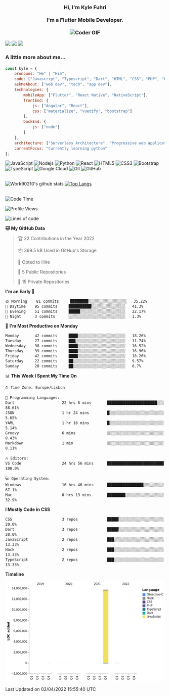 
<h3 align="center">
  <abc>
    <br />Hi, I'm Kyle Fuhri<br />
    <br />
    I'm a Flutter Mobile Developer. <br />
    <br />
    <img
      src="https://media.giphy.com/media/SWoSkN6DxTszqIKEqv/giphy.gif"
      alt="Coder GIF"
      width="500"
      height="400"
    />
  </abc>
</h3>
<img src="https://img.shields.io/badge/Flutter%20-%2302569B.svg?&style=for-the-badge&logo=Flutter&logoColor=white" />
<img src="https://img.shields.io/badge/angular%20-%23DD0031.svg?&style=for-the-badge&logo=angular&logoColor=white"/>
<img src="https://img.shields.io/badge/react%20-%2320232a.svg?&style=for-the-badge&logo=react&logoColor=%2361DAFB"/>

<h3>A little more about me...  </h3>

```javascript
const kyle = {
    pronouns: "He" | "Him",
    code: ["Javascript", "Typescript", "Dart", "HTML", "CSS", "PHP", "Python"],
    askMeAbout: ["web dev", "tech", "app dev"],
    technologies: {
        mobileApp: ["Flutter", "React Native", "NativeScript"],
        frontEnd: {
            js: ["Angular", "React"],
            css: ["materialize", "vuetify", "bootstrap"]
        },
        backEnd: {
            js: ["node"]
        }
    },
    architecture: ["Serverless Architecture", "Progressive web applications", "Single page applications"],
    currentFocus: "Currently learning python"
};
```

![JavaScript](https://img.shields.io/badge/-JavaScript-black?style=flat-square&logo=javascript)
![Nodejs](https://img.shields.io/badge/-Nodejs-black?style=flat-square&logo=Node.js)
![Python](https://img.shields.io/badge/-Python-black?style=flat-square&logo=Python)
![React](https://img.shields.io/badge/-React-black?style=flat-square&logo=react)
![HTML5](https://img.shields.io/badge/-HTML5-E34F26?style=flat-square&logo=html5&logoColor=white)
![CSS3](https://img.shields.io/badge/-CSS3-1572B6?style=flat-square&logo=css3)
![Bootstrap](https://img.shields.io/badge/-Bootstrap-563D7C?style=flat-square&logo=bootstrap)
![TypeScript](https://img.shields.io/badge/-TypeScript-007ACC?style=flat-square&logo=typescript)
![Google Cloud](https://img.shields.io/badge/Google%20Cloud-black?style=flat-square&logo=google-cloud)
![Git](https://img.shields.io/badge/-Git-black?style=flat-square&logo=git)
![GitHub](https://img.shields.io/badge/-GitHub-181717?style=flat-square&logo=github)
</br>
</br>


![Work90210's github stats](https://github-readme-stats.vercel.app/api?username=work90210)
[![Top Langs](https://github-readme-stats.vercel.app/api/top-langs/?username=work90210)](https://github.com/work90210/github-readme-stats)
</br>
</br>
<!--START_SECTION:waka-->
![Code Time](http://img.shields.io/badge/Code%20Time-611%20hrs%2017%20mins-blue)

![Profile Views](http://img.shields.io/badge/Profile%20Views-2-blue)

![Lines of code](https://img.shields.io/badge/From%20Hello%20World%20I%27ve%20Written-14%20Million%20lines%20of%20code-blue)

**🐱 My GitHub Data** 

> 🏆 22 Contributions in the Year 2022
 > 
> 📦 369.5 kB Used in GitHub's Storage 
 > 
> 💼 Opted to Hire
 > 
> 📜 5 Public Repositories 
 > 
> 🔑 15 Private Repositories  
 > 
**I'm an Early 🐤** 

```text
🌞 Morning    81 commits     ████████░░░░░░░░░░░░░░░░░   35.22% 
🌆 Daytime    95 commits     ██████████░░░░░░░░░░░░░░░   41.3% 
🌃 Evening    51 commits     █████░░░░░░░░░░░░░░░░░░░░   22.17% 
🌙 Night      3 commits      ░░░░░░░░░░░░░░░░░░░░░░░░░   1.3%

```
📅 **I'm Most Productive on Monday** 

```text
Monday       42 commits     ████░░░░░░░░░░░░░░░░░░░░░   18.26% 
Tuesday      27 commits     ███░░░░░░░░░░░░░░░░░░░░░░   11.74% 
Wednesday    38 commits     ████░░░░░░░░░░░░░░░░░░░░░   16.52% 
Thursday     39 commits     ████░░░░░░░░░░░░░░░░░░░░░   16.96% 
Friday       42 commits     ████░░░░░░░░░░░░░░░░░░░░░   18.26% 
Saturday     22 commits     ██░░░░░░░░░░░░░░░░░░░░░░░   9.57% 
Sunday       20 commits     ██░░░░░░░░░░░░░░░░░░░░░░░   8.7%

```


📊 **This Week I Spent My Time On** 

```text
⌚︎ Time Zone: Europe/Lisbon

💬 Programming Languages: 
Dart                     22 hrs 6 mins       ██████████████████████░░░   88.61% 
JSON                     1 hr 24 mins        █░░░░░░░░░░░░░░░░░░░░░░░░   5.65% 
YAML                     1 hr 16 mins        █░░░░░░░░░░░░░░░░░░░░░░░░   5.14% 
Groovy                   6 mins              ░░░░░░░░░░░░░░░░░░░░░░░░░   0.43% 
Markdown                 1 min               ░░░░░░░░░░░░░░░░░░░░░░░░░   0.11%

🔥 Editors: 
VS Code                  24 hrs 56 mins      █████████████████████████   100.0%

💻 Operating System: 
Windows                  16 hrs 46 mins      ████████████████░░░░░░░░░   67.1% 
Mac                      8 hrs 13 mins       ████████░░░░░░░░░░░░░░░░░   32.9%

```

**I Mostly Code in CSS** 

```text
CSS                      3 repos             █████░░░░░░░░░░░░░░░░░░░░   20.0% 
Dart                     3 repos             █████░░░░░░░░░░░░░░░░░░░░   20.0% 
JavaScript               2 repos             ███░░░░░░░░░░░░░░░░░░░░░░   13.33% 
Hack                     2 repos             ███░░░░░░░░░░░░░░░░░░░░░░   13.33% 
TypeScript               2 repos             ███░░░░░░░░░░░░░░░░░░░░░░   13.33%

```


**Timeline**

![Chart not found](https://raw.githubusercontent.com/Work90210/Work90210/main/charts/bar_graph.png) 


 Last Updated on 02/04/2022 15:55:40 UTC
<!--END_SECTION:waka-->
